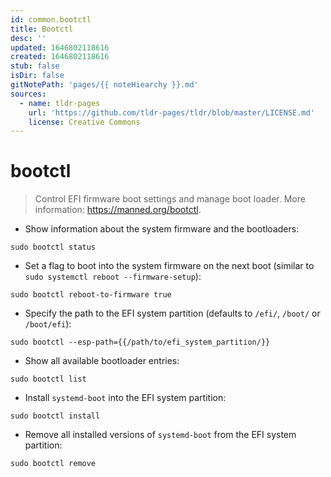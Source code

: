 ```yaml
---
id: common.bootctl
title: Bootctl
desc: ''
updated: 1646802118616
created: 1646802118616
stub: false
isDir: false
gitNotePath: 'pages/{{ noteHiearchy }}.md'
sources:
  - name: tldr-pages
    url: 'https://github.com/tldr-pages/tldr/blob/master/LICENSE.md'
    license: Creative Commons
---
```

# bootctl

> Control EFI firmware boot settings and manage boot loader.
> More information: <https://manned.org/bootctl>.

- Show information about the system firmware and the bootloaders:

`sudo bootctl status`

- Set a flag to boot into the system firmware on the next boot (similar to `sudo systemctl reboot --firmware-setup`):

`sudo bootctl reboot-to-firmware true`

- Specify the path to the EFI system partition (defaults to `/efi/`, `/boot/` or `/boot/efi`):

`sudo bootctl --esp-path={{/path/to/efi_system_partition/}}`

- Show all available bootloader entries:

`sudo bootctl list`

- Install `systemd-boot` into the EFI system partition:

`sudo bootctl install`

- Remove all installed versions of `systemd-boot` from the EFI system partition:

`sudo bootctl remove`

